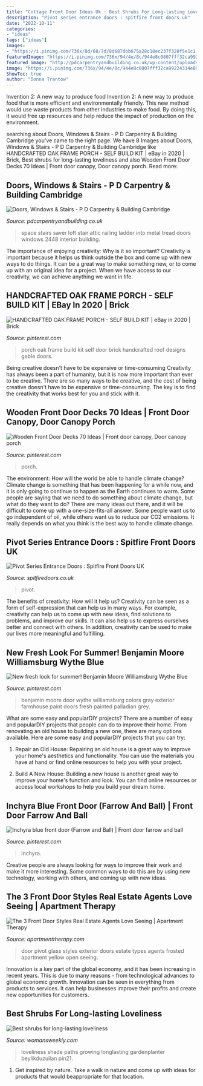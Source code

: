 ```yaml
---
title: "Cottage Front Door Ideas Uk : Best Shrubs For Long-lasting Loveliness"
description: "Pivot series entrance doors : spitfire front doors uk"
date: "2022-10-11"
categories:
- "ideas"
tags: ["ideas"]
images:
- "https://i.pinimg.com/736x/8d/68/7d/8d687dbb675a28c18ec237f320f5e1c1.jpg"
featuredImage: "https://i.pinimg.com/736x/94/4e/8c/944e8c0807fff32ca99224314e89fa1e.jpg"
featured_image: "http://pdcarpentryandbuilding.co.uk/wp-content/uploads/2014/04/Space-saver-stairs.jpg"
image: "https://i.pinimg.com/736x/94/4e/8c/944e8c0807fff32ca99224314e89fa1e.jpg"
ShowToc: true
author: "Donna Trantow"
---
```



Invention 2: A new way to produce food
Invention 2: A new way to produce food that is more efficient and environmentally friendly. This new method would use waste products from other industries to make food. By doing this, it would free up resources and help reduce the impact of production on the environment.

	

		
searching about Doors, Windows &amp; Stairs - P D Carpentry &amp; Building Cambridge you've came to the right page. We have 8 Images about Doors, Windows &amp; Stairs - P D Carpentry &amp; Building Cambridge like HANDCRAFTED OAK FRAME PORCH - SELF BUILD KIT | eBay in 2020 | Brick, Best shrubs for long-lasting loveliness and also Wooden Front Door Decks 70 Ideas | Front door canopy, Door canopy porch. Read more:
		
    
## Doors, Windows &amp; Stairs - P D Carpentry &amp; Building Cambridge

<img loading=lazy src="http://pdcarpentryandbuilding.co.uk/wp-content/uploads/2014/04/Space-saver-stairs.jpg" onerror="this.onerror=null;this.src='https://tse4.mm.bing.net/th?id=OIP.vFqrgO492JIRTZzTUsOemgHaJ4&amp;pid=15.1';" alt="Doors, Windows &amp; Stairs - P D Carpentry &amp; Building Cambridge">

_Source: pdcarpentryandbuilding.co.uk_

>space stairs saver loft stair attic railing ladder into metal tread doors windows 2448 interior building. 

	

The importance of enjoying creativity: Why is it so important?
Creativity is important because it helps us think outside the box and come up with new ways to do things. It can be a great way to make something new, or to come up with an original idea for a project. When we have access to our creativity, we can achieve anything we want in life.

    
## HANDCRAFTED OAK FRAME PORCH - SELF BUILD KIT | EBay In 2020 | Brick

<img loading=lazy src="https://i.pinimg.com/736x/84/28/b1/8428b146b5b6d7489c7cfc6a66cbb9ff.jpg" onerror="this.onerror=null;this.src='https://tse2.mm.bing.net/th?id=OIP.UfoBXxurRWOlNpJFoVSFbgHaJ4&amp;pid=15.1';" alt="HANDCRAFTED OAK FRAME PORCH - SELF BUILD KIT | eBay in 2020 | Brick">

_Source: pinterest.com_

>porch oak frame build kit self door brick handcrafted roof designs gable doors. 

	

Being creative doesn't have to be expensive or time-consuming
Creativity has always been a part of humanity, but it is now more important than ever to be creative. There are so many ways to be creative, and the cost of being creative doesn't have to be expensive or time-consuming. The key is to find the creativity that works best for you and stick with it.

    
## Wooden Front Door Decks 70 Ideas | Front Door Canopy, Door Canopy Porch

<img loading=lazy src="https://i.pinimg.com/736x/94/4e/8c/944e8c0807fff32ca99224314e89fa1e.jpg" onerror="this.onerror=null;this.src='https://tse4.mm.bing.net/th?id=OIP.A6SXcMyBvWqT12t8V4LhPwAAAA&amp;pid=15.1';" alt="Wooden Front Door Decks 70 Ideas | Front door canopy, Door canopy porch">

_Source: pinterest.com_

>porch. 

	

The environment: How will the world be able to handle climate change?
Climate change is something that has been happening for a while now, and it is only going to continue to happen as the Earth continues to warm. Some people are saying that we need to do something about climate change, but what do they want to do? There are many ideas out there, and it will be difficult to come up with a one-size-fits-all answer. Some people want us to go independent of oil, while others want us to reduce our CO2 emissions. It really depends on what you think is the best way to handle climate change.

    
## Pivot Series Entrance Doors : Spitfire Front Doors UK

<img loading=lazy src="https://www.spitfiredoors.co.uk/wp-content/uploads/2021/01/Pivot-Signature-Series-3.jpg" onerror="this.onerror=null;this.src='https://tse3.mm.bing.net/th?id=OIP.8vpoSEDbmgmcPDkCf-XZUgHaJ4&amp;pid=15.1';" alt="Pivot Series Entrance Doors : Spitfire Front Doors UK">

_Source: spitfiredoors.co.uk_

>pivot. 

	

The benefits of creativity: How will it help us?
Creativity can be seen as a form of self-expression that can help us in many ways. For example, creativity can help us to come up with new ideas, find solutions to problems, and improve our skills. It can also help us to express ourselves better and connect with others. In addition, creativity can be used to make our lives more meaningful and fulfilling.

    
## New Fresh Look For Summer! Benjamin Moore Williamsburg Wythe Blue

<img loading=lazy src="https://i.pinimg.com/736x/19/68/35/196835d2db394e1fd32e03c3e82c5ba5--pelican-grey-benjamin-moore-wythe-blue-benjamin-moore.jpg" onerror="this.onerror=null;this.src='https://tse1.mm.bing.net/th?id=OIP.HvDev8bOtIuUBardaG_FNgHaJ3&amp;pid=15.1';" alt="New fresh look for summer! Benjamin Moore Williamsburg Wythe Blue">

_Source: pinterest.com_

>benjamin moore door wythe williamsburg colors gray exterior farmhouse paint doors fresh painted palladian grey. 

	

What are some easy and popularDIY projects?
There are a number of easy and popularDIY projects that people can do to improve their home. From renovating an old house to building a new one, there are many options available. Here are some easy and popularDIY projects that you can try:
1. Repair an Old House: Repairing an old house is a great way to improve your home's aesthetics and functionality. You can use the materials you have at hand or find online resources to help you with your project.

2. Build A New House: Building a new house is another great way to improve your home's function and look. You can find online resources or access local workshops to help you build your dream home.

    
## Inchyra Blue Front Door (Farrow And Ball) | Front Door Farrow And Ball

<img loading=lazy src="https://i.pinimg.com/736x/8d/68/7d/8d687dbb675a28c18ec237f320f5e1c1.jpg" onerror="this.onerror=null;this.src='https://tse4.mm.bing.net/th?id=OIP.2QBbz2lLO2Gxme1e6CLqUAHaJ3&amp;pid=15.1';" alt="Inchyra blue front door (Farrow and Ball) | Front door farrow and ball">

_Source: pinterest.com_

>inchyra. 

	

Creative people are always looking for ways to improve their work and make it more interesting. Some common ways to do this are by using new technology, working with others, and coming up with new ideas.

    
## The 3 Front Door Styles Real Estate Agents Love Seeing | Apartment Therapy

<img loading=lazy src="https://cdn.apartmenttherapy.info/image/upload/f_auto,q_auto:eco,w_730/at/real-estate/shutterstock_1332466445" onerror="this.onerror=null;this.src='https://tse2.mm.bing.net/th?id=OIP.Pwil5uRiHp047BOhQ17wPAHaKX&amp;pid=15.1';" alt="The 3 Front Door Styles Real Estate Agents Love Seeing | Apartment Therapy">

_Source: apartmenttherapy.com_

>door pivot glass styles exterior doors estate types agents frosted apartment yellow open seeing. 

	

Innovation is a key part of the global economy, and it has been increasing in recent years. This is due to many reasons - from technological advances to global economic growth. Innovation can be seen in everything from products to services. It can help businesses improve their profits and create new opportunities for customers.

    
## Best Shrubs For Long-lasting Loveliness

<img loading=lazy src="https://keyassets-p2.timeincuk.net/wp/prod/wp-content/uploads/sites/35/2015/05/Cottage_Garden_Path1.jpg" onerror="this.onerror=null;this.src='https://tse4.mm.bing.net/th?id=OIP.pfCjvEaGUQFQSr-KixvShgHaJ4&amp;pid=15.1';" alt="Best shrubs for long-lasting loveliness">

_Source: womansweekly.com_

>loveliness shade paths growing longlasting gardenplanter beylikduzuilan pin21. 

	

1. Get inspired by nature. Take a walk in nature and come up with ideas for products that would beappropriate for that location.

